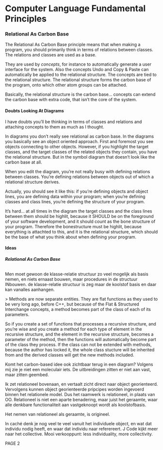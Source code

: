﻿Computer Language Fundamental Principles
========================================

### **Relational As Carbon Base**

The Relational As Carbon Base principle means that when making a program, you should primarily think in terms of relations between classes. The relations and classes are used as a base.

They are used by *concepts*, for instance to automatically generate a user interface for the system. Also the concepts Undo and Copy & Paste can automatically be applied to the relational structure. The concepts are tied to the relational structure. The relational structure forms the carbon base of the program, onto which other atom groups can be attached.

Basically, the relational structure is the carbon base… concepts can extend the carbon base with extra code, that isn’t the core of the system.

#### **Doubts Looking At Diagrams**

I have doubts you’ll be thinking in terms of classes and relations and attaching concepts to them as much as I thought.

In diagrams you don’t really see relational as carbon base. In the diagrams you basically see an object oriented approach. First and foremost you see objects connecting to other objects. However, if you highlight the target classes, and the target classes of the related objects they contain, you have the relational structure. But in the symbol diagram that doesn’t look like the carbon base at all.

When you edit the diagram, you’re not really busy with defining relations between classes. You’re defining relations between objects out of which a relational structure derives.

Actually, you should see it like this: if you’re defining objects and object lines, you are defining data within your program; when you’re defining classes and class lines, you’re defining the structure of your program.

It’s hard… at all times in the diagram the target classes and the class lines between them should be highlit, because it SHOULD be on the foreground of your software development, and it should count as the bone structure of your program. Therefore the bonestructure must be highlit, because everything is attachted to this, and it is the relational structure, which should be the base of what you think about when defining your program.

#### **Ideas**

###### ***Relational As Carbon Base***

Men moet gewoon de klasse-relatie structuur zo veel mogelijk als basis nemen, en niets ernaast bouwen, maar procedures in de structuur INbouwen. de klasse-relatie structuur is zeg maar de koolstof basis en daar kan vanalles aanhangen.

\> Methods are now separate entities. They are flat functions as they used to be very long ago, before C++, but because of the Flat & Structured Interchange concepts, a method becomes part of the class of each of its parameters.

So if you create a set of functions that processes a recursive structure, and you’re wise and you create a method for each type of element in the recursive structure, and the element in the recursive structure, becomes a parameter of the method, then the functions will automatically become part of the class they process. If the class can not be extended with methods, because the author has locked it, the whole class stucture will be inherited from and the derived classes will get the new methods included.

Komt het carbon-based idee ook zichtbaar terug in een diagram? Volgens mij zie je niet een moleculair iets. De uitbreidingen zitten er niet aan vast, maar zitten geembed.

Ik zet relationeel bovenaan, en vertaalt zicht direct naar object georienteerd. Vervolgens kunnen object georienteerde pripcipes worden ingevoerd binnen het relationele model. Dus het raamwerk is relationeel, in plaats van OO. Relationeel is niet een aparte benadering, maar juist het geraamte, waar alle denkbare functionaliteit aan vastgeknoopt wordt als koolstofbasis.

Het nemen van relationeel als geraamte, is origineel.

In caché denk je nog veel te veel vanuit het individuele object, en wat dat individu nodig heeft, en waar dat individu naar referereert. J Code kijkt meer naar het collective. Mooi verkooppunt: less individuality, more collectivity.

PAGE  2

